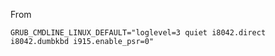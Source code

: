 From [](https://wiki.archlinux.org/title/Laptop/Lenovo#IdeaPad)

```
GRUB_CMDLINE_LINUX_DEFAULT="loglevel=3 quiet i8042.direct i8042.dumbkbd i915.enable_psr=0"
```
